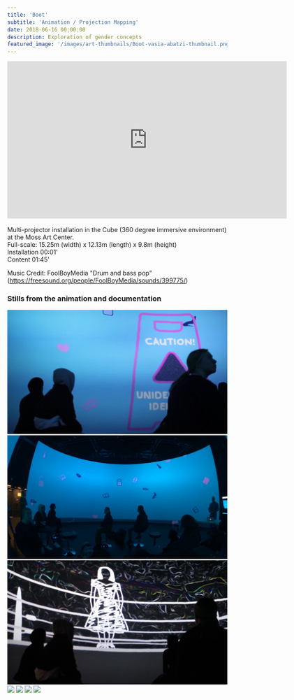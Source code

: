 ```yaml
---
title: 'Boot'
subtitle: 'Animation / Projection Mapping'
date: 2018-06-16 00:00:00
description: Exploration of gender concepts
featured_image: '/images/art-thumbnails/Boot-vasia-abatzi-thumbnail.png'
---
```


<iframe src="https://player.vimeo.com/video/345123405" width="640" height="360" frameborder="0" allow="autoplay; fullscreen" allowfullscreen></iframe>



Multi-projector installation in the Cube (360 degree immersive environment) at the Moss Art Center.<br/>
Full-scale: 15.25m (width) x 12.13m (length) x 9.8m (height) <br/>
Installation 00:01'<br/>
Content 01:45'


Music Credit: FoolBoyMedia "Drum and bass pop" (https://freesound.org/people/FoolBoyMedia/sounds/399775/)



### Stills from the animation and documentation


<div class="gallery" data-columns="1">
	<img src="/images/art-projects/Boot/Boot-vasia-abatzi-moss-art-center-cyclorama.png">
    <img src="/images/art-projects/Boot/Boot-vasia-abatzi-moss-art-center-cyclorama2.png">
	<img src="/images/art-projects/Boot/Boot-vasia-abatzi-moss-art-center-cyclorama3.png">
    <img src="/images/art-projects/Boot/Boot-vasia-abatzi-moss-art-center-cyclorama4.png">
    <img src="/images/art-projects/Boot/Boot-vasia-abatzi-moss-art-center-cyclorama6.png">
    <img src="/images/art-projects/Boot/Boot-vasia-abatzi-moss-art-center-cyclorama7.png">
    <img src="/images/art-projects/Boot/Boot-vasia-abatzi-moss-art-center-cyclorama8.png">
</div>

